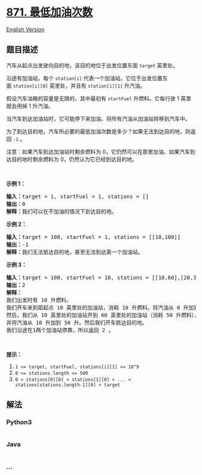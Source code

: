 # [871. 最低加油次数](https://leetcode-cn.com/problems/minimum-number-of-refueling-stops)

[English Version](/solution/0800-0899/0871.Minimum%20Number%20of%20Refueling%20Stops/README_EN.md)

## 题目描述
<!-- 这里写题目描述 -->
<p>汽车从起点出发驶向目的地，该目的地位于出发位置东面 <code>target</code>&nbsp;英里处。</p>

<p>沿途有加油站，每个&nbsp;<code>station[i]</code>&nbsp;代表一个加油站，它位于出发位置东面&nbsp;<code>station[i][0]</code>&nbsp;英里处，并且有&nbsp;<code>station[i][1]</code>&nbsp;升汽油。</p>

<p>假设汽车油箱的容量是无限的，其中最初有&nbsp;<code>startFuel</code>&nbsp;升燃料。它每行驶 1 英里就会用掉 1 升汽油。</p>

<p>当汽车到达加油站时，它可能停下来加油，将所有汽油从加油站转移到汽车中。</p>

<p>为了到达目的地，汽车所必要的最低加油次数是多少？如果无法到达目的地，则返回 <code>-1</code> 。</p>

<p>注意：如果汽车到达加油站时剩余燃料为 0，它仍然可以在那里加油。如果汽车到达目的地时剩余燃料为 0，仍然认为它已经到达目的地。</p>

<p>&nbsp;</p>

<p><strong>示例 1：</strong></p>

<pre><strong>输入：</strong>target = 1, startFuel = 1, stations = []
<strong>输出：</strong>0
<strong>解释：</strong>我们可以在不加油的情况下到达目的地。
</pre>

<p><strong>示例 2：</strong></p>

<pre><strong>输入：</strong>target = 100, startFuel = 1, stations = [[10,100]]
<strong>输出：</strong>-1
<strong>解释：</strong>我们无法抵达目的地，甚至无法到达第一个加油站。
</pre>

<p><strong>示例 3：</strong></p>

<pre><strong>输入：</strong>target = 100, startFuel = 10, stations = [[10,60],[20,30],[30,30],[60,40]]
<strong>输出：</strong>2
<strong>解释：</strong>
我们出发时有 10 升燃料。
我们开车来到距起点 10 英里处的加油站，消耗 10 升燃料。将汽油从 0 升加到 60 升。
然后，我们从 10 英里处的加油站开到 60 英里处的加油站（消耗 50 升燃料），
并将汽油从 10 升加到 50 升。然后我们开车抵达目的地。
我们沿途在1两个加油站停靠，所以返回 2 。
</pre>

<p>&nbsp;</p>

<p><strong>提示：</strong></p>

<ol>
	<li><code>1 &lt;= target, startFuel, stations[i][1] &lt;= 10^9</code></li>
	<li><code>0 &lt;= stations.length &lt;= 500</code></li>
	<li><code>0 &lt; stations[0][0] &lt; stations[1][0] &lt; ... &lt; stations[stations.length-1][0] &lt; target</code></li>
</ol>



## 解法
<!-- 这里可写通用的实现逻辑 -->


<!-- tabs:start -->

### **Python3**
<!-- 这里可写当前语言的特殊实现逻辑 -->

```python

```

### **Java**
<!-- 这里可写当前语言的特殊实现逻辑 -->

```java

```

### **...**
```

```

<!-- tabs:end -->